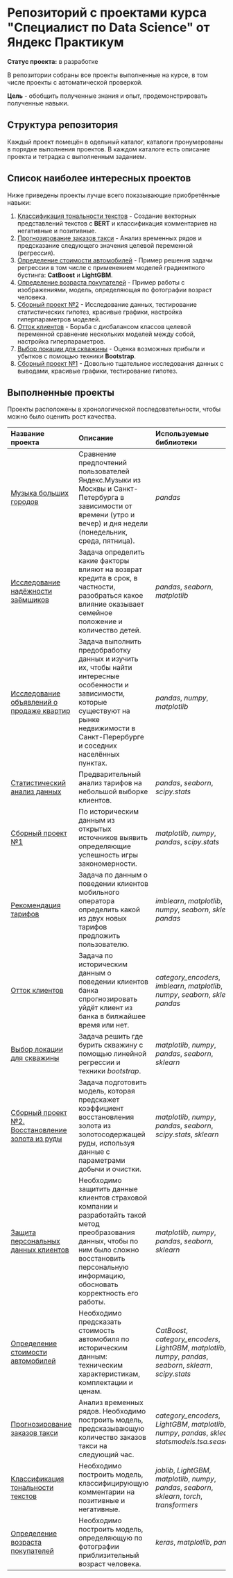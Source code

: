 # Репозиторий с проектами курса "Специалист по Data Science" от Яндекс Практикум
**Статус проекта:** в разработке

В репозитории собраны все проекты выполненные на курсе, в том числе проекты с
автоматической проверкой. 

**Цель** - обобщить полученные знания и опыт,
продемонстрировать полученные навыки.


## Структура репозитория
Каждый проект помещён в одельный каталог, каталоги пронумерованы в порядке 
выполнения проектов. В каждом каталоге есть описание проекта и тетрадка с 
выполненным заданием.

## Список наиболее интересных проектов
Ниже приведены проекты лучше всего показывающие приобретённые навыки:
1. [Классификация тональности текстов](13%20Машинное%20обучение%20для%20тектов) - Создание векторных представлений текстов с **BERT** и классификация комментариев на негативные и позитивные.
1. [Прогнозирование заказов такси](12%20Прогнозирование%20заказов%20такси) - Анализ временных рядов и предсказание следующего значения целевой переменной (регрессия).
1. [Определение стоимости автомобилей](11%20Определение%20стоимости%20автомобилей) - Пример решения задачи регрессии в том числе с применением моделей градиентного бустинга: **CatBoost** и **LightGBM**.
1. [Определение возраста покупателей](14%20Компьютерное%20зрение) - Пример работы с изображениями, модель, определяющая по фотографии возраст человека.
1. [Сборный проект №2](09%20%D0%A1%D0%91%D0%9E%D0%A0%D0%9D%D0%AB%D0%99%20%D0%9F%D0%A0%D0%9E%D0%95%D0%9A%D0%A2%20-%202) - Исследование данных, тестирование 
статистических гипотез, красивые графики, настройка гиперпараметров моделей.
1. [Отток клиентов](07%20Обучение%20с%20учителем) - Борьба с дисбалансом классов целевой переменной сравнение нескольких моделей между собой, настройка гиперпараметров.
1. [Выбор локации для скважины](08%20Машинное%20обучение%20в%20бизнесе) - Оценка возможных прибыли и убытков с помощью техники **Bootstrap**.
1. [Сборный проект №1](05%20СБОРНЫЙ%20ПРОЕКТ%20-%201) - Довольно тщательное исследования данных с выводами, 
красивые графики, тестирование гипотез.


## Выполненные проекты
Проекты расположены в хронологической последовательности, чтобы можно было оценить рост качества.

| Название проекта | Описание | Используемые библиотеки | Подробное описание | 
| :---------------------- | :---------------------- | :---------------------- | :---------------------- |
| [Музыка больших городов](01%20Музыка%20больших%20городов) | Сравнение предпочтений пользователей Яндекс.Музыки из Москвы и Санкт-Петербурга в зависимости от времени (утро и вечер) и дня недели (понедельник, среда, пятница). | *pandas* | [README.md](01%20Музыка%20больших%20городов/README.md) |
| [Исследование надёжности заёмщиков](02%20Исследование%20надёжности%20заёмщиков) | Задача определить какие факторы влияют на возврат кредита в срок, в частности, разобраться какое влияние оказывает семейное положение и количество детей. | *pandas*, *seaborn*, *matplotlib* | [README.md](02%20Исследование%20надёжности%20заёмщиков/README.md) |
| [Исследование объявлений о продаже квартир](03%20Исследовательский%20анализ%20данных) | Задача выполнить предобработку данных и изучить их, чтобы найти интересные особенности и зависимости, которые существуют на рынке недвижимости в Санкт-Перербурге и соседних населённых пунктах. | *pandas*, *numpy*, *matplotlib* | [README.md](03%20Исследовательский%20анализ%20данных/README.md) |
| [Статистический анализ данных](04%20Статистический%20анализ%20данных) | Предварительный анализ тарифов на небольшой выборке клиентов. | *pandas*, *seaborn*, *scipy.stats* | [README.md](04%20Статистический%20анализ%20данных/README.md) |
| [Сборный проект №1](05%20СБОРНЫЙ%20ПРОЕКТ%20-%201) | По историческим данным из открытых источников выявить определяющие успешность игры закономерности. | *matplotlib*, *numpy*, *pandas*, *scipy.stats* | [README.md](05%20СБОРНЫЙ%20ПРОЕКТ%20-%201/README.md) |
| [Рекомендация тарифов](06%20Введение%20в%20машинное%20обучение) | Задача по данным о поведении клиентов мобильного оператора определить какой из двух новых тарифов предложить пользователю. | *imblearn*, *matplotlib*, *numpy*, *seaborn*, *sklearn*, *pandas* | [README.md](06%20Введение%20в%20машинное%20обучение/README.md) |
| [Отток клиентов](07%20Обучение%20с%20учителем) | Задача по историческим данным о поведении клиентов банка спрогнозировать уйдёт клиент из банка в билжайшее время или нет. | *category_encoders*, *imblearn*, *matplotlib*, *numpy*, *seaborn*, *sklearn*, *pandas* | [README.md](07%20Обучение%20с%20учителем/README.md) |
| [Выбор локации для скважины](08%20Машинное%20обучение%20в%20бизнесе) | Задача решить где бурить скважину с помощью линейной регрессии и техники *bootstrap*. | *matplotlib*, *numpy*, *pandas*, *seaborn*, *sklearn* | [README.md](08%20Машинное%20обучение%20в%20бизнесе/README.md) |
| [Сборный проект №2. Восстановление золота из руды](09%20СБОРНЫЙ%20ПРОЕКТ%20-%202) | Задача подготовить модель, которая предскажет коэффициент восстановления золота из золотосодержащей руды, используя данные с параметрами добычи и очистки. | *matplotlib*, *numpy*, *pandas*, *seaborn*, *scipy.stats*, *sklearn* | [README.md](09%20СБОРНЫЙ%20ПРОЕКТ%20-%202/README.md) |
| [Защита персональных данных клиентов](10%20Защита%20персональных%20данных%20клиентов) | Необходимо защитить данные клиентов страховой компании и разработайть такой метод преобразования данных, чтобы по ним было сложно восстановить персональную информацию, обосновать корректность его работы. | *matplotlib*, *numpy*, *pandas*, *seaborn*, *sklearn* | [README.md](10%20Защита%20персональных%20данных%20клиентов/README.md) |
| [Определение стоимости автомобилей](11%20Определение%20стоимости%20автомобилей) | Необходимо предсказать стоимость автомобиля по историческим данным: техническим характеристикам, комплектации и ценам. | *CatBoost*, *category_encoders*, *LightGBM*, *matplotlib*, *numpy*, *pandas*, *seaborn*, *sklearn*, *scipy.stats* | [README.md](11%20Определение%20стоимости%20автомобилей/README.md) |
| [Прогнозирование заказов такси](12%20Прогнозирование%20заказов%20такси) | Анализ временных рядов. Необходимо построить модель, предсказывающую количество заказов такси на следующий час. | *category_encoders*, *LightGBM*, *matplotlib*, *numpy*, *pandas*, *sklearn*, *statsmodels.tsa.seasonal* | [README.md](12%20Прогнозирование%20заказов%20такси/README.md) |
| [Классификация тональности текстов](13%20Машинное%20обучение%20для%20тектов) | Необходимо построить модель, классифицирующую комментарии на позитивные и негативные. | *joblib*, *LightGBM*, *matplotlib*, *numpy*, *pandas*, *seaborn*, *sklearn*, *torch*, *transformers* | [README.md](13%20Машинное%20обучение%20для%20тектов/README.md) |
| [Определение возраста покупателей](14%20Компьютерное%20зрение) | Необходимо построить модель, определяющую по фотографии приблизительный возраст человека. | *keras*, *matplotlib*, *pandas* | [README.md](14%20Компьютерное%20зрение/README.md) |
